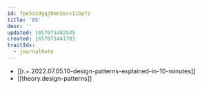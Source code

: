 ```yaml
---
id: fpe5zcdgqjbmn2exx1ibpfz
title: '05'
desc: ''
updated: 1657071482545
created: 1657071441703
traitIds:
  - journalNote
---
```


- [[r.+.2022.07.05.10-design-patterns-explained-in-10-minutes]]
- [[theory.design-patterns]]

